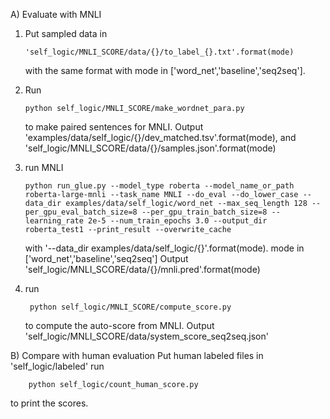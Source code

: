 A) Evaluate with MNLI

1. Put sampled data in 
    
       'self_logic/MNLI_SCORE/data/{}/to_label_{}.txt'.format(mode) 
   with the same format with mode in ['word_net','baseline','seq2seq'].
2. Run

       python self_logic/MNLI_SCORE/make_wordnet_para.py
   to make paired sentences for MNLI. Output 'examples/data/self_logic/{}/dev_matched.tsv'.format(mode), and 'self_logic/MNLI_SCORE/data/{}/samples.json'.format(mode)
3. run MNLI

       python run_glue.py --model_type roberta --model_name_or_path roberta-large-mnli --task_name MNLI --do_eval --do_lower_case --data_dir examples/data/self_logic/word_net --max_seq_length 128 --per_gpu_eval_batch_size=8 --per_gpu_train_batch_size=8 --learning_rate 2e-5 --num_train_epochs 3.0 --output_dir roberta_test1 --print_result --overwrite_cache
    with '--data_dir examples/data/self_logic/{}'.format(mode). mode in ['word_net','baseline','seq2seq']
    Output 'self_logic/MNLI_SCORE/data/{}/mnli.pred'.format(mode)
4. run
        
        python self_logic/MNLI_SCORE/compute_score.py
    to compute the auto-score from MNLI.
    Output 'self_logic/MNLI_SCORE/data/system_score_seq2seq.json'

B) Compare with human evaluation
Put human labeled files in 'self_logic/labeled'
run
        
        python self_logic/count_human_score.py
to print the scores.        

